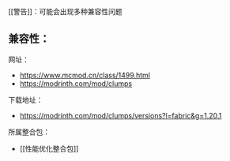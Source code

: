 [[警告]]：可能会出现多种兼容性问题

兼容性：
- 

网址：
- https://www.mcmod.cn/class/1499.html
- https://modrinth.com/mod/clumps

下载地址：
- https://modrinth.com/mod/clumps/versions?l=fabric&g=1.20.1

所属整合包：
- [[性能优化整合包]]